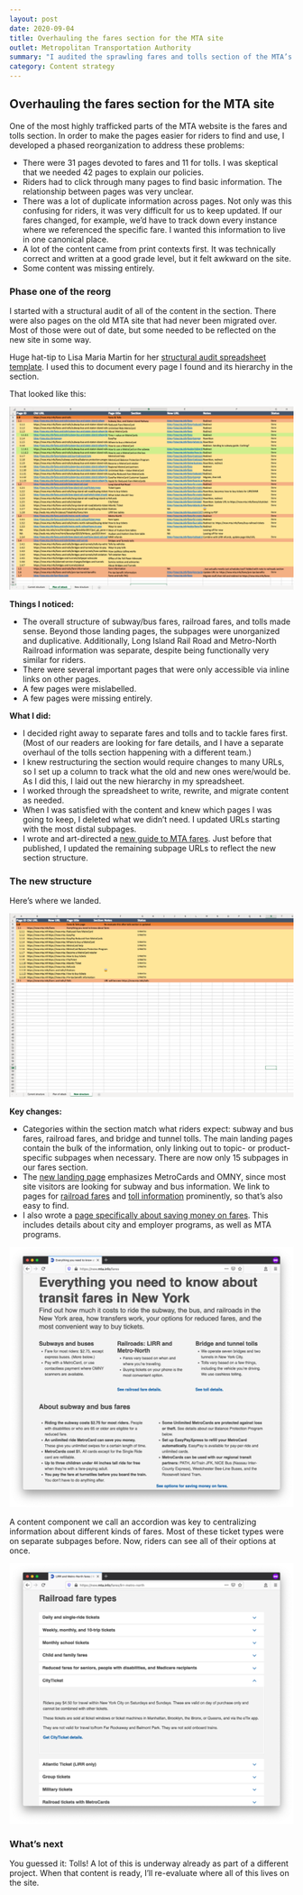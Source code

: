 ```yaml
---
layout: post
date: 2020-09-04
title: Overhauling the fares section for the MTA site
outlet: Metropolitan Transportation Authority
summary: "I audited the sprawling fares and tolls section of the MTA’s site, wrote and rewrote copy, restructured the page hierarchy, and rewired everything in the CMS."
category: Content strategy
---
```


## Overhauling the fares section for the MTA site

One of the most highly trafficked parts of the MTA website is the fares and tolls section. In order to make the pages easier for riders to find and use, I developed a phased reorganization to address these problems:

- There were 31 pages devoted to fares and 11 for tolls. I was skeptical that we needed 42 pages to explain our policies.
- Riders had to click through many pages to find basic information. The relationship between pages was very unclear.
- There was a lot of duplicate information across pages. Not only was this confusing for riders, it was very difficult for us to keep updated. If our fares changed, for example, we’d have to track down every instance where we referenced the specific fare. I wanted this information to live in one canonical place.
- A lot of the content came from print contexts first. It was technically correct and written at a good grade level, but it felt awkward on the site.
- Some content was missing entirely.

### Phase one of the reorg

I started with a structural audit of all of the content in the section. There were also pages on the old MTA site that had never been migrated over. Most of those were out of date, but some needed to be reflected on the new site in some way.

Huge hat-tip to Lisa Maria Martin for her [structural audit spreadsheet template](https://alistapart.com/article/everyday-information-architecture-excerpt/). I used this to document every page I found and its hierarchy in the section.

That looked like this:

<img src="/assets/img/20200904-mta-fares-audit-spreadsheet-2.png" alt="A screenshot of a spreadsheet with many rows in different colors."/>

**Things I noticed:**
- The overall structure of subway/bus fares, railroad fares, and tolls made sense. Beyond those landing pages, the subpages were unorganized and duplicative. Additionally, Long Island Rail Road and Metro-North Railroad information was separate, despite being functionally very similar for riders.
- There were several important pages that were only accessible via inline links on other pages.
- A few pages were mislabelled.
- A few pages were missing entirely.

**What I did:**
- I decided right away to separate fares and tolls and to tackle fares first. (Most of our readers are looking for fare details, and I have a separate overhaul of the tolls section happening with a different team.)
- I knew restructuring the section would require changes to many URLs, so I set up a column to track what the old and new ones were/would be. As I did this, I laid out the new hierarchy in my spreadsheet.
- I worked through the spreadsheet to write, rewrite, and migrate content as needed.
- When I was satisfied with the content and knew which pages I was going to keep, I deleted what we didn’t need. I updated URLs starting with the most distal subpages.
- I wrote and art-directed a [new guide to MTA fares](https://new.mta.info/fares). Just before that published, I updated the remaining subpage URLs to reflect the new section structure.

### The new structure

Here’s where we landed.

<img src="/assets/img/20200904-mta-fares-audit-spreadsheet-3.png" alt="A screenshot of the same spreadsheet as before, but it’s much shorter and has fewer colors. It’s much more orderly to look at."/>

**Key changes:**

- Categories within the section match what riders expect: subway and bus fares, railroad fares, and bridge and tunnel tolls. The main landing pages contain the bulk of the information, only linking out to topic- or product-specific subpages when necessary. There are now only 15 subpages in our fares section.
- The [new landing page](https://new.mta.info/fares) emphasizes MetroCards and OMNY, since most site visitors are looking for subway and bus information. We link to pages for [railroad fares](https://new.mta.info/fares/lirr-metro-north) and [toll information](https://new.mta.info/bridges-and-tunnels) prominently, so that’s also easy to find.
- I also wrote a [page specifically about saving money on fares](https://new.mta.info/fares/how-to-save-money). This includes details about city and employer programs, as well as MTA programs.

<img src="/assets/img/20200904-mta-fares-audit-guide-page-1.png" alt="A screenshot of a webpage called “Everything you need to know about transit fares in New York.” There are sections at the top with bold subheads and bulleted lists. These show general fare and toll information, organized by mode of transit: subways and buses, railroads, and bridges and tunnels."/>

A content component we call an accordion was key to centralizing information about different kinds of fares. Most of these ticket types were on separate subpages before. Now, riders can see all of their options at once.

<img src="/assets/img/20200904-mta-fares-audit-guide-accordion.png" alt="A screenshot of a webpage with a subhead reading “Railroad ticket types.” Underneath the subhead is a series of labels that expand and collapse when selected. One of the sections is expanded to show additional information about a ticket type. The rest are collapsed and only show the ticket type labels."/>

### What’s next

You guessed it: Tolls! A lot of this is underway already as part of a different project. When that content is ready, I’ll re-evaluate where all of this lives on the site.
